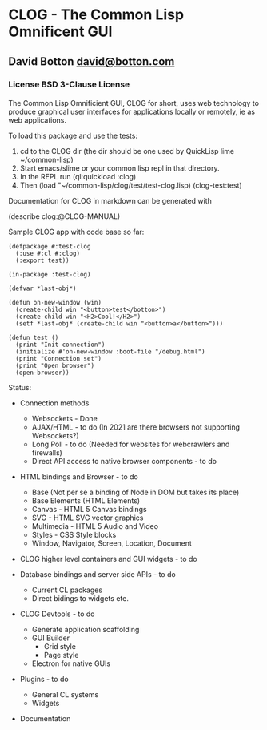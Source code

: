 
# CLOG - The Common Lisp Omnificent GUI

## David Botton <david@botton.com>

### License BSD 3-Clause License

####
The Common Lisp Omnificient GUI, CLOG for short, uses web technology
to produce graphical user interfaces for applications locally or
remotely, ie as web applications.


To load this package and use the tests:

1. cd to the CLOG dir (the dir should be one used by QuickLisp lime ~/common-lisp)
2. Start emacs/slime or your common lisp repl in that directory.
3. In the REPL run (ql:quickload :clog)
4. Then (load "~/common-lisp/clog/test/test-clog.lisp) (clog-test:test)

Documentation for CLOG in markdown can be generated with

(describe clog:@CLOG-MANUAL)


Sample CLOG app with code base so far:

``` 
(defpackage #:test-clog
  (:use #:cl #:clog)
  (:export test))

(in-package :test-clog)

(defvar *last-obj*)

(defun on-new-window (win)
  (create-child win "<button>test</botton>")
  (create-child win "<H2>Cool!</H2>")
  (setf *last-obj* (create-child win "<button>a</button>")))

(defun test ()
  (print "Init connection")
  (initialize #'on-new-window :boot-file "/debug.html")
  (print "Connection set")
  (print "Open browser")
  (open-browser))
```


Status:

- Connection methods
  - Websockets - Done
  - AJAX/HTML - to do (In 2021 are there browsers not supporting Websockets?)
  - Long Poll - to do (Needed for websites for webcrawlers and firewalls) 
  - Direct API access to native browser components - to do

- HTML bindings and Browser - to do
  - Base (Not per se a binding of Node in DOM but takes its place)
  - Base Elements (HTML Elements)
  - Canvas - HTML 5 Canvas bindings
  - SVG - HTML SVG vector graphics
  - Multimedia - HTML 5 Audio and Video
  - Styles - CSS Style blocks
  - Window, Navigator, Screen, Location, Document

- CLOG higher level containers and GUI widgets - to do

- Database bindings and server side APIs - to do
  - Current CL packages
  - Direct bidings to widgets ete.

- CLOG Devtools - to do
  - Generate application scaffolding
  - GUI Builder
	- Grid style
	- Page style
  - Electron for native GUIs
  
- Plugins - to do
  - General CL systems
  - Widgets
  
- Documentation

